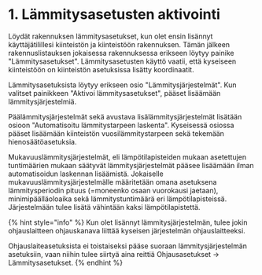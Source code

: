 # 1. Lämmitysasetusten aktivointi

Löydät rakennuksen lämmitysasetukset, kun olet ensin lisännyt käyttäjätilillesi kiinteistön ja kiinteistöön rakennuksen. Tämän jälkeen rakennuslistauksen jokaisessa rakennuksessa erikseen löytyy painike "Lämmitysasetukset". Lämmitysasetusten käyttö vaatii, että kyseiseen kiinteistöön on kiinteistön asetuksissa lisätty koordinaatit.

Lämmitysasetuksista löytyy erikseen osio "Lämmitysjärjestelmät". Kun valitset painikkeen "Aktivoi lämmitysasetukset", pääset lisäämään lämmitysjärjestelmiä.

Päälämmitysjärjestelmät sekä avustava lisälämmitysjärjestelmät lisätään osioon "Automatisoitu lämmitystarpeen laskenta". Kyseisessä osiossa pääset lisäämään kiinteistön vuosilämmitystarpeen sekä tekemään hienosäätöasetuksia.

Mukavuuslämmitysjärjestelmät, eli lämpötilapisteiden mukaan asetettujen tuntimäärien mukaan säätyvät lämmitysjärjestelmät pääsee lisäämään ilman automatisoidun laskennan lisäämistä. Jokaiselle mukavuuslämmitysjärjestelmälle määritetään omana asetuksena lämmitysperiodin pituus (=moneenko osaan vuorokausi jaetaan), minimipäälläoloaika sekä lämmitystuntimäärä eri lämpötilapisteissä. Järjestelmään tulee lisätä vähintään kaksi lämpötilapistettä.



{% hint style="info" %}
Kun olet lisännyt lämmitysjärjestelmän, tulee jokin ohjauslaitteen ohjauskanava liittää kyseisen järjestelmän ohjauslaitteeksi.

Ohjauslaiteasetuksista ei toistaiseksi pääse suoraan lämmitysjärjestelmän asetuksiin, vaan niihin tulee siirtyä aina reittiä Ohjausasetukset -> Lämmitysasetukset.
{% endhint %}
